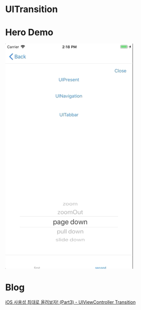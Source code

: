 # UITransition

# Hero Demo
![](/Documents/HeroDemo.gif)

# Blog
[iOS 사용성 최대로 올려보자! (Part3) - UIViewController Transition](https://hucet.tistory.com/17)
